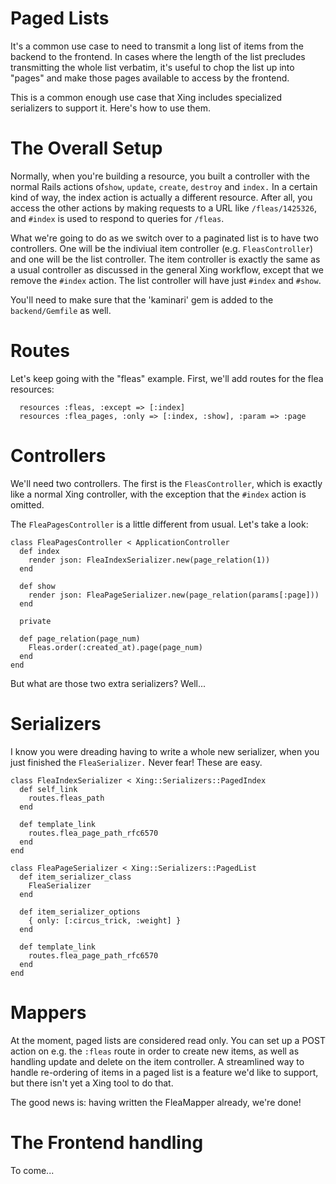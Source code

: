# Paged Lists

It's a common use case to need to transmit a long list of items from the backend to the frontend. In cases where the length of the list precludes transmitting the whole list verbatim, it's useful to chop the list up into "pages" and make those pages available to access by the frontend.

This is a common enough use case that Xing includes specialized serializers to support it. Here's how to use them.

# The Overall Setup

Normally, when you're building a resource, you built a controller with the normal Rails actions of`show`, `update`, `create`, `destroy` and `index.` In a certain kind of way, the index action is actually a different resource. After all, you access the other actions by making requests to a URL like `/fleas/1425326`, and `#index` is used to respond to queries for `/fleas`.

What we're going to do as we switch over to a paginated list is to have two controllers. One will be the indiviual item controller (e.g. `FleasController`) and one will be the list controller. The item controller is exactly the same as a usual controller as discussed in the general Xing workflow, except that we remove the `#index` action. The list controller will have just `#index` and `#show`.

You'll need to make sure that the 'kaminari' gem is added to the `backend/Gemfile` as well.

# Routes

Let's keep going with the "fleas" example. First, we'll add routes for the flea resources:

```
  resources :fleas, :except => [:index]
  resources :flea_pages, :only => [:index, :show], :param => :page
```


# Controllers

We'll need two controllers. The first is the `FleasController`, which is exactly like a normal Xing controller, with the exception that the `#index` action is omitted.

The `FleaPagesController` is a little different from usual. Let's take a look:

```
class FleaPagesController < ApplicationController
  def index
    render json: FleaIndexSerializer.new(page_relation(1))
  end

  def show
    render json: FleaPageSerializer.new(page_relation(params[:page]))
  end

  private

  def page_relation(page_num)
    Fleas.order(:created_at).page(page_num)
  end
end
```

But what are those two extra serializers? Well...

# Serializers

I know you were dreading having to write a whole new serializer, when you just finished the `FleaSerializer.` Never fear! These are easy.

```
class FleaIndexSerializer < Xing::Serializers::PagedIndex
  def self_link
    routes.fleas_path
  end

  def template_link
    routes.flea_page_path_rfc6570
  end
end

class FleaPageSerializer < Xing::Serializers::PagedList
  def item_serializer_class
    FleaSerializer
  end

  def item_serializer_options
    { only: [:circus_trick, :weight] }
  end

  def template_link
    routes.flea_page_path_rfc6570
  end
end
```

# Mappers

At the moment, paged lists are considered read only. You can set up a POST action on e.g. the `:fleas` route in order to create new items, as well as handling update and delete on the item controller. A streamlined way to handle re-ordering of items in a paged list is a feature we'd like to support, but there isn't yet a Xing tool to do that.

The good news is: having written the FleaMapper already, we're done!

# The Frontend handling

To come...
